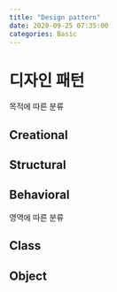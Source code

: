```yaml
---
title: "Design pattern"
date: 2020-09-25 07:35:00
categories: Basic
---
```


# 디자인 패턴

목적에 따른 분류
## Creational
## Structural
## Behavioral

영역에 따른 분류
## Class
## Object
